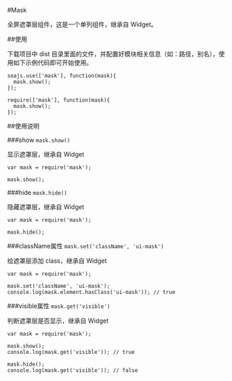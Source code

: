 #Mask

全屏遮罩层组件，这是一个单列组件，继承自 Widget。

##使用

下载项目中 dist 目录里面的文件，并配置好模块相关信息（如：路径，别名），使用如下示例代码即可开始使用。

```
seajs.use(['mask'], function(mask){
  mask.show();
});

require(['mask'], function(mask){
  mask.show();
});
```

##使用说明

###show ``mask.show()``

显示遮罩层，继承自 Widget

```
var mask = require('mask');

mask.show();
```

###hide ``mask.hide()``

隐藏遮罩层，继承自 Widget

```
var mask = require('mask');

mask.hide();
```

###className属性 ``mask.set('className', 'ui-mask')``

给遮罩层添加 class，继承自 Widget

```
var mask = require('mask');

mask.set('className', 'ui-mask');
console.log(mask.element.hasClass('ui-mask')); // true
```

###visible属性 ``mask.get('visible')``

判断遮罩层是否显示，继承自 Widget

```
var mask = require('mask');

mask.show();
console.log(mask.get('visible')); // true

mask.hide();
console.log(mask.get('visible')); // false
```

